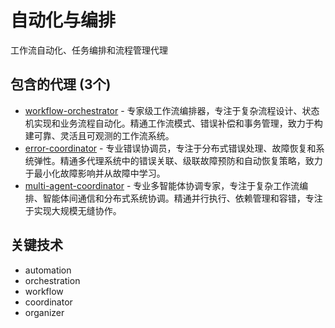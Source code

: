 # 自动化与编排

工作流自动化、任务编排和流程管理代理

## 包含的代理 (3个)

- [workflow-orchestrator](./workflow-orchestrator.md) - 专家级工作流编排器，专注于复杂流程设计、状态机实现和业务流程自动化。精通工作流模式、错误补偿和事务管理，致力于构建可靠、灵活且可观测的工作流系统。
- [error-coordinator](./error-coordinator.md) - 专业错误协调员，专注于分布式错误处理、故障恢复和系统弹性。精通多代理系统中的错误关联、级联故障预防和自动恢复策略，致力于最小化故障影响并从故障中学习。
- [multi-agent-coordinator](./multi-agent-coordinator.md) - 专业多智能体协调专家，专注于复杂工作流编排、智能体间通信和分布式系统协调。精通并行执行、依赖管理和容错，专注于实现大规模无缝协作。

## 关键技术

- automation
- orchestration
- workflow
- coordinator
- organizer

